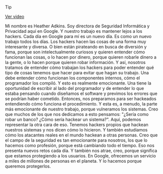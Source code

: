 > [!TIP]  
> [Ver video](https://youtu.be/xmwak98xwmc)

Mi nombre es Heather Adkins. Soy directora de Seguridad Informática y Privacidad aquí en Google. Y nuestro trabajo es mantener lejos a los hackers. Cada día en Google para mí es un nuevo día. Es como un nuevo trabajo todos los días. Los hackers hacen las cosas de una forma muy interesante y diversa. O bien están pirateando en busca de diversión y fama, porque son intelectualmente curiosos y quieren entender cómo funcionan las cosas, o lo hacen por dinero, porque quieren robarle dinero a la gente, o lo hacen porque quieren robar información. Y así, nosotros tratamos de entender cómo trabajan los hackers para poder entender qué tipo de cosas tenemos que hacer para evitar que hagan su trabajo. Una debe entender cómo funcionan los componentes internos, cómo el programador los compiló. Y esto es realmente emocionante. Una tiene la oportunidad de escribir al lado del programador y de entender lo que estaba pensando cuando diseñamos el software y previmos los errores que se podrían haber cometido. Entonces, nos preparamos para ser hackeados entendiendo cómo funciona el procedimiento. Y esta es, a menudo, la parte más emocionante de nuestro trabajo, porque vulneramos los sistemas. Creo que muchos de los que nos dedicamos a esto pensamos: "¿Sería como robar un banco? ¿Cómo sería hackear un sistema?". Aquí, podemos representar la otra cara de eso. Tenemos hackers propios que hackean nuestros sistemas y nos dicen cómo lo hicieron. Y también estudiamos cómo los atacantes reales en el mundo hackean a otras personas. Creo que el campo de la seguridad es tan emocionante para nosotros, los que lo hacemos como profesión, porque está cambiando todo el tiempo. Eso nos presenta nuevos retos cada día. Y también nos atrae, creo, porque significa que estamos protegiendo a los usuarios. En Google, ofrecemos un servicio a miles de millones de personas en el planeta. Y lo hacemos porque queremos protegerlos.